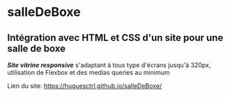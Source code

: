 # salleDeBoxe

## Intégration avec HTML et CSS d'un site pour une salle de boxe

**_Site vitrine responsive_** s'adaptant à tous type d'écrans jusqu'à 320px, utilisation de Flexbox et des medias queries au minimum

Lien du site: https://huguesctrl.github.io/salleDeBoxe/

